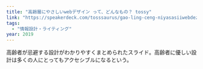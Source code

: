 ```yaml
---
title: "高齢層にやさしいwebデザイン って、どんなもの？ tossy"
link: "https://speakerdeck.com/tosssaurus/gao-ling-ceng-niyasasiiwebdezain-tute-donnamofalse"
tags:
  - "情報設計・ライティング"
year: 2019
---
```


高齢者が忌避する設計がわかりやすくまとめられたスライド。高齢者に優しい設計は多くの人にとってもアクセシブルになるという。
